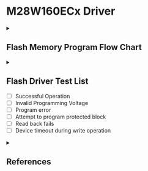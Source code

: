 # M28W160ECx Driver

<details>
<summary>

## Flash Memory Program Flow Chart

</summary>

```mermaid
flowchart TD
    id1(Start)
    id2[/Program Command Write 0 to 0x40/]
    id3[/Write data to address/]
    id4[/Read status register/]
    id5{b7==1?}
    id6{b3==0?}
    id7{b4==0?}
    id8{b1==0?}
    id9(End)
    id10[Vpp Error]
    id11[Program Error]
    id12[Protected Block Error]
    id13[/Clear status Write 0xFF to 0x0/]

    id1 --> id2
    id2 --> id3
    id3 --> id4
    id4 --> id5
    id5 --> |No| id4
    id5 --> |Yes| id6
    id6 --> |No| id10
    id6 --> |Yes| id7
    id7 --> |No| id11
    id7 --> |Yes| id8
    id8 --> |No| id12
    id8 --> |Yes| id9
    id12 --> id13

    id10 --> id9
    id11 --> id9
    id13 --> id9

```

</details>

<details>
<summary>

## Flash Driver Test List

- [ ] Successful Operation
- [ ] Invalid Programming Voltage
- [ ] Program error
- [ ] Attempt to program protected block
- [ ] Read back fails
- [ ] Device timeout during write operation

</summary>
</details>

<details>
<summary>

## References

</summary>

* [CMock References](https://github.com/ThrowTheSwitch/CMock/blob/master/docs/CMock_Summary.md)

</details>